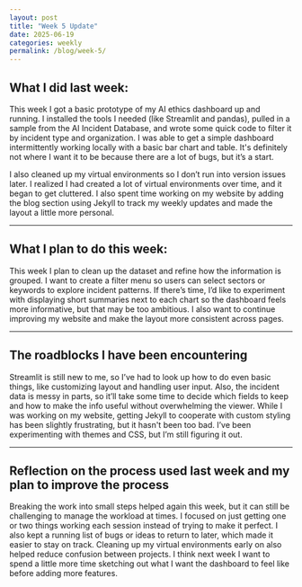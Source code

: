 ```yaml
---
layout: post
title: "Week 5 Update"
date: 2025-06-19
categories: weekly
permalink: /blog/week-5/
---
```

## What I did last week:

This week I got a basic prototype of my AI ethics dashboard up and running. I installed the tools I needed (like Streamlit and pandas), pulled in a sample from the AI Incident Database, and wrote some quick code to filter it by incident type and organization. I was able to get a simple dashboard intermittently working locally with a basic bar chart and table. It's definitely not where I want it to be because there are a lot of bugs, but it’s a start.

I also cleaned up my virtual environments so I don’t run into version issues later. I realized I had created a lot of virtual environments over time, and it began to get cluttered. I also spent time working on my website by adding the blog section using Jekyll to track my weekly updates and made the layout a little more personal.

---

## What I plan to do this week:

This week I plan to clean up the dataset and refine how the information is grouped. I want to create a filter menu so users can select sectors or keywords to explore incident patterns. If there’s time, I’d like to experiment with displaying short summaries next to each chart so the dashboard feels more informative, but that may be too ambitious. I also want to continue improving my website and make the layout more consistent across pages.

---

## The roadblocks I have been encountering

Streamlit is still new to me, so I’ve had to look up how to do even basic things, like customizing layout and handling user input. Also, the incident data is messy in parts, so it’ll take some time to decide which fields to keep and how to make the info useful without overwhelming the viewer. While I was working on my website, getting Jekyll to cooperate with custom styling has been slightly frustrating, but it hasn't been too bad. I’ve been experimenting with themes and CSS, but I’m still figuring it out.

---

## Reflection on the process used last week and my plan to improve the process

Breaking the work into small steps helped again this week, but it can still be challenging to manage the workload at times. I focused on just getting one or two things working each session instead of trying to make it perfect. I also kept a running list of bugs or ideas to return to later, which made it easier to stay on track. Cleaning up my virtual environments early on also helped reduce confusion between projects. I think next week I want to spend a little more time sketching out what I want the dashboard to feel like before adding more features.

